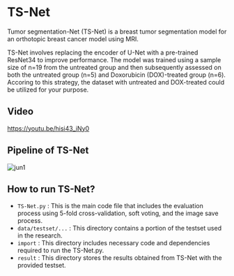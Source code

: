 # TS-Net

Tumor segmentation-Net (TS-Net) is a breast tumor segmentation model for an orthotopic breast cancer model using MRI.


TS-Net involves replacing the encoder of U-Net with a pre-trained ResNet34 to improve performance.
The model was trained using a sample size of n=19 from the untreated group and then subsequently assessed on both the untreated group (n=5) and Doxorubicin (DOX)-treated group (n=6). Accoring to this strategy, the dataset with untreated and DOX-treated could be utilized for your purpose. 
## Video
https://youtu.be/hisi43_iNy0

## Pipeline of TS-Net
![jun1](https://github.com/ykj97/TS-Net/assets/131689170/7872eec2-f55c-499f-a783-abca0b1bd65d)

## How to run TS-Net?
- `TS-Net.py` : This is the main code file that includes the evaluation process using 5-fold cross-validation, soft voting, and the image save process.
- `data/testset/...` : This directory contains a portion of the testset used in the research. 
- `import` : This directory includes necessary code and dependencies required to run the TS-Net.py.
- `result` : This directory stores the results obtained from TS-Net with the provided testset.


